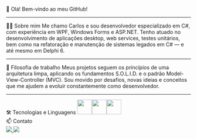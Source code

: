 👋 Olá! Bem-vindo ao meu GitHub!
<hr>
👨‍💻 Sobre mim
Me chamo Carlos e sou desenvolvedor especializado em C#, com experiência em WPF, Windows Forms e ASP.NET.
Tenho atuado no desenvolvimento de aplicações desktop, web services, testes unitários, bem como na refatoração e manutenção de sistemas legados em C# — e até mesmo em Delphi 6.

<br>
<hr>
🧠 Filosofia de trabalho
Meus projetos seguem os princípios de uma arquitetura limpa, aplicando os fundamentos S.O.L.I.D. e o padrão Model-View-Controller (MVC).
Sou movido por desafios, novas ideias e conceitos que me ajudem a evoluir constantemente como desenvolvedor.

<br>
<hr>
🛠️ Tecnologias e Linguagens
<img src="https://cdn.jsdelivr.net/gh/devicons/devicon@latest/icons/csharp/csharp-original.svg" loading="lazy" width="40" height="40"/><img src="https://cdn.jsdelivr.net/gh/devicons/devicon@latest/icons/dotnetcore/dotnetcore-original.svg" loading="lazy" width="40" height="40"/><img src="https://cdn.jsdelivr.net/gh/devicons/devicon@latest/icons/php/php-original.svg" width="40" height="40"/> <br>
📫 Contato
<div> <a href="mailto:carloseduardomenegassi0@gmail.com" target="_blank"> <img loading="lazy" src="https://img.shields.io/badge/Gmail-D14836?style=for-the-badge&logo=gmail&logoColor=white"> </a> <a href="https://www.linkedin.com/in/carlosemenegassi/" target="_blank"> <img loading="lazy" src="https://img.shields.io/badge/-LinkedIn-%230077B5?style=for-the-badge&logo=linkedin&logoColor=white"> </a> </div>
